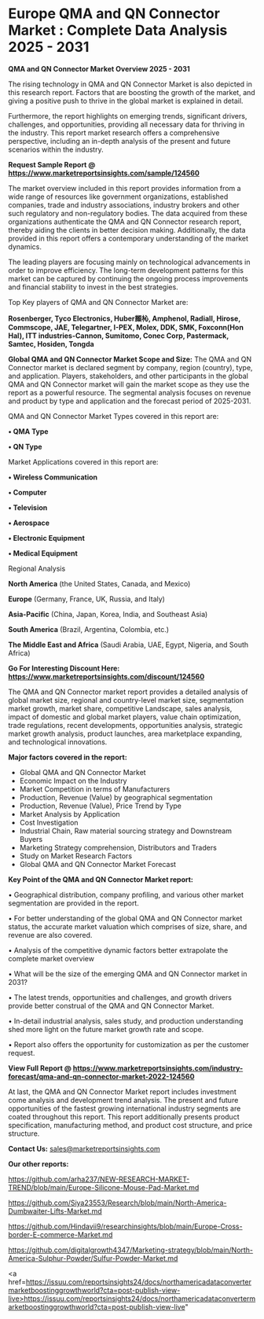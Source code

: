 # Europe QMA and QN Connector Market : Complete Data Analysis 2025 - 2031

<Strong> QMA and QN Connector Market Overview 2025 - 2031</strong>

The rising technology in QMA and QN Connector Market is also depicted in this research report. Factors that are boosting the growth of the market, and giving a positive push to thrive in the global market is explained in detail.

Furthermore, the report highlights on emerging trends, significant drivers, challenges, and opportunities, providing all necessary data for thriving in the industry. This report market research offers a comprehensive perspective, including an in-depth analysis of the present and future scenarios within the industry.

<strong>Request Sample Report @ <a href=https://www.marketreportsinsights.com/sample/124560>https://www.marketreportsinsights.com/sample/124560</a></strong>

The market overview included in this report provides information from a wide range of resources like government organizations, established companies, trade and industry associations, industry brokers and other such regulatory and non-regulatory bodies. The data acquired from these organizations authenticate the QMA and QN Connector research report, thereby aiding the clients in better decision making. Additionally, the data provided in this report offers a contemporary understanding of the market dynamics.

The leading players are focusing mainly on technological advancements in order to improve efficiency. The long-term development patterns for this market can be captured by continuing the ongoing process improvements and financial stability to invest in the best strategies.

Top Key players of QMA and QN Connector Market are:

<strong>Rosenberger, Tyco Electronics, Huber䫨杺, Amphenol, Radiall, Hirose, Commscope, JAE, Telegartner, I-PEX, Molex, DDK, SMK, Foxconn(Hon Hal), ITT industries-Cannon, Sumitomo, Conec Corp, Pastermack, Samtec, Hosiden, Tongda</strong>

<strong><b>Global QMA and QN Connector Market Scope and Size:</b></strong>
The QMA and QN Connector market is declared segment by company, region (country), type, and application. Players, stakeholders, and other participants in the global QMA and QN Connector market will gain the market scope as they use the report as a powerful resource. The segmental analysis focuses on revenue and product by type and application and the forecast period of 2025-2031.

QMA and QN Connector Market Types covered in this report are:

<strong>• QMA Type

• QN Type</strong>

Market Applications covered in this report are:

<strong>• Wireless Communication

• Computer

• Television

• Aerospace

• Electronic Equipment

• Medical Equipment</strong> 

Regional Analysis

<strong>North America</strong> (the United States, Canada, and Mexico)

<strong>Europe</strong> (Germany, France, UK, Russia, and Italy)

<strong>Asia-Pacific</strong> (China, Japan, Korea, India, and Southeast Asia)

<strong>South America</strong> (Brazil, Argentina, Colombia, etc.)

<strong>The Middle East and Africa</strong> (Saudi Arabia, UAE, Egypt, Nigeria, and South Africa)

<strong>Go For Interesting Discount Here: <a href=https://www.marketreportsinsights.com/discount/124560>https://www.marketreportsinsights.com/discount/124560</a></strong>

The QMA and QN Connector market report provides a detailed analysis of global market size, regional and country-level market size, segmentation market growth, market share, competitive Landscape, sales analysis, impact of domestic and global market players, value chain optimization, trade regulations, recent developments, opportunities analysis, strategic market growth analysis, product launches, area marketplace expanding, and technological innovations.

<strong><b>Major factors covered in the report:</b></strong>
<ul>
  <li>Global QMA and QN Connector Market </li>
  <li>Economic Impact on the Industry</li>
  <li>Market Competition in terms of Manufacturers</li>
  <li>Production, Revenue (Value) by geographical segmentation</li>
  <li>Production, Revenue (Value), Price Trend by Type</li>
  <li>Market Analysis by Application</li>
  <li>Cost Investigation</li>
  <li>Industrial Chain, Raw material sourcing strategy and Downstream Buyers</li>
  <li>Marketing Strategy comprehension, Distributors and Traders</li>
  <li>Study on Market Research Factors</li>
  <li>Global QMA and QN Connector Market Forecast</li>
</ul>

<strong><b>Key Point of the QMA and QN Connector Market report:</b></strong>

• Geographical distribution, company profiling, and various other market segmentation are provided in the report.

• For better understanding of the global QMA and QN Connector market status, the accurate market valuation which comprises of size, share, and revenue are also covered.

• Analysis of the competitive dynamic factors better extrapolate the complete market overview

• What will be the size of the emerging QMA and QN Connector market in 2031?

• The latest trends, opportunities and challenges, and growth drivers provide better construal of the QMA and QN Connector Market.

• In-detail industrial analysis, sales study, and production understanding shed more light on the future market growth rate and scope.

• Report also offers the opportunity for customization as per the customer request.

<strong><b>View Full Report @ <a href=https://www.marketreportsinsights.com/industry-forecast/qma-and-qn-connector-market-2022-124560>https://www.marketreportsinsights.com/industry-forecast/qma-and-qn-connector-market-2022-124560</a></b></strong>


At last, the QMA and QN Connector Market report includes investment come analysis and development trend analysis. The present and future opportunities of the fastest growing international industry segments are coated throughout this report. This report additionally presents product specification, manufacturing method, and product cost structure, and price structure.

<strong>Contact Us:</strong>
sales@marketreportsinsights.com

<strong>Our other reports:</strong>

<a href=https://github.com/arha237/NEW-RESEARCH-MARKET-TREND/blob/main/Europe-Silicone-Mouse-Pad-Market.md>https://github.com/arha237/NEW-RESEARCH-MARKET-TREND/blob/main/Europe-Silicone-Mouse-Pad-Market.md</a>

<a href=https://github.com/Siya23553/Research/blob/main/North-America-Dumbwaiter-Lifts-Market.md>https://github.com/Siya23553/Research/blob/main/North-America-Dumbwaiter-Lifts-Market.md</a>

<a href=https://github.com/Hindavii9/researchinsights/blob/main/Europe-Cross-border-E-commerce-Market.md>https://github.com/Hindavii9/researchinsights/blob/main/Europe-Cross-border-E-commerce-Market.md</a>

<a href=https://github.com/digitalgrowth4347/Marketing-strategy/blob/main/North-America-Sulphur-Powder/Sulfur-Powder-Market.md>https://github.com/digitalgrowth4347/Marketing-strategy/blob/main/North-America-Sulphur-Powder/Sulfur-Powder-Market.md</a>

<a href=https://issuu.com/reportsinsights24/docs/northamericadataconvertermarketboostinggrowthworld?cta=post-publish-view-live>https://issuu.com/reportsinsights24/docs/northamericadataconvertermarketboostinggrowthworld?cta=post-publish-view-live</a>"
